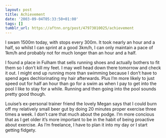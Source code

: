 ```yaml
---
layout: post
title: Achievement
date: '2003-09-04T05:33:50+01:00'
tags: []
tumblr_url: https://aftnn.org/post/47973010025/achievement
---
```

<p>I swam 1500m today, with stops every 300m. It took nearly an hour and a half, so whilst I can sprint at a good 3km/h, I can only maintain a pace of 1km/h and probably not for much longer than an hour and a half.</p>
<p>I found a place in Fulham that sells running shoes and actually bothers to fit them so I don&rsquo;t kill my feet. I may well head down there tomorrow and check it out. I might end up running more than swimming because I don&rsquo;t have to spend ages dechlorinating my hair afterwards. Plus I&rsquo;m more likely to just speed out for half an hour than go for a swim as when I pay to get into the pool I like to stay for a while. Running and then going into the pool sounds pretty good though.</p>
<p>Louise&rsquo;s ex-personal trainer friend the lovely Megan says that I could burn off my relatively small beer gut by doing 20 minutes proper exercise three times a week. I don&rsquo;t care that much about the podge. I&rsquo;m more concious that as I get older it&rsquo;s more important to be in the habit of being proactive about  exercise. As I&rsquo;m freelance, I have to plan it into my day or I start getting fidgety.</p>
